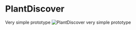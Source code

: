 # PlantDiscover

Very simple prototype
![PlantDiscover very simple prototype](https://user-images.githubusercontent.com/48919716/111483734-5b514000-8735-11eb-9331-b2726131807f.png)
